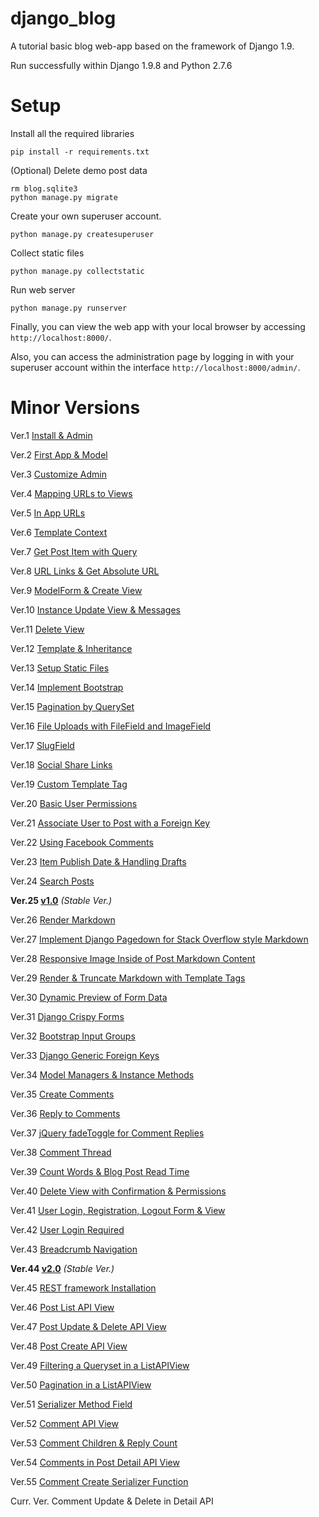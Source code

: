 django_blog
=================

A tutorial basic blog web-app based on the framework of Django 1.9.

Run successfully within Django 1.9.8 and Python 2.7.6

# Setup

Install all the required libraries

    pip install -r requirements.txt

(Optional) Delete demo post data

    rm blog.sqlite3
    python manage.py migrate

Create your own superuser account.

    python manage.py createsuperuser

Collect static files

    python manage.py collectstatic

Run web server

    python manage.py runserver

Finally, you can view the web app with your local browser by accessing `http://localhost:8000/`.

Also, you can access the administration page by logging in with your superuser account within the interface `http://localhost:8000/admin/`.

# Minor Versions

Ver.1   [Install & Admin](../../tree/63967d94c2443d3665a435d4b1ad3448e8f59131)

Ver.2   [First App & Model](../../tree/1a0ff02f17824fe3b1a8435e18138b046669638f)

Ver.3   [Customize Admin](../../tree/1b29d70569a3b75e64c54017f59a59fcd0c26697)

Ver.4   [Mapping URLs to Views](../../tree/7c54a0413afe4d2453dfafa391a5150538395334)

Ver.5   [In App URLs](../../tree/139682c5ed8d7865cea562d87324ccb5d7a8d48c)

Ver.6   [Template Context](../../tree/fb632dbd65b798dee54969d13416088429674646)

Ver.7   [Get Post Item with Query](../../tree/18c35349ebe3d5245d3087306b0910e8220c28c2)

Ver.8   [URL Links & Get Absolute URL](../../tree/7461e9d1b2cdc1990609c933f6e30be49da7389c)

Ver.9   [ModelForm & Create View](../../tree/47ffb0dc24a921cb710e0dd842e20d5017a8d621)

Ver.10   [Instance Update View & Messages](../../tree/f504653a37208d0719de2b2191e74837a7545ab8)

Ver.11   [Delete View](../../tree/33c613e2d435bdbb0e6c375c926f2bfa3484c7c8)

Ver.12   [Template & Inheritance](../../tree/179e6e213c8526defa7127081f3059fa325ca4d6)

Ver.13   [Setup Static Files](../../tree/33026f355c2eb4ba6b983c45500557879dc75ea0)

Ver.14   [Implement Bootstrap](../../tree/19fb3f825bc6ebcdff09bcf6be31668cf9877e3b)

Ver.15   [Pagination by QuerySet](../../tree/065d89c838750121d06c2a9500826c1166db7d4a)

Ver.16   [File Uploads with FileField and ImageField](../../tree/65d3cb994ca1d30187697e32a611c934676ae639)

Ver.17   [SlugField](../../tree/b2a11513a3d3b32580aefac3fbdfa05a02005348)

Ver.18   [Social Share Links](../../tree/c5fc576d80b8fd3a9fe35c5433fbf53b0d2c25e8)

Ver.19   [Custom Template Tag](../../tree/31f250fee17d467ccf06c649020d75baa9a715c8)

Ver.20   [Basic User Permissions](../../tree/359afe0cb1475eaf3619ccaff70f9afbcbe5fbc4)

Ver.21   [Associate User to Post with a Foreign Key](../../tree/9738b44995eedff2fd46b4e155f4ed65622c3d26)

Ver.22   [Using Facebook Comments](../../tree/593f91ec10ae9e47c72ad47d9f4902859e568d90)

Ver.23   [Item Publish Date & Handling Drafts](../../tree/6f0f9d997765a69401426065bc4f40e113ad4747)

Ver.24   [Search Posts](../../tree/c58056ad61f8bbda7e0e02431b1277a46ec4722a)

**Ver.25   [v1.0](../../tree/v1.0)** _(Stable Ver.)_

Ver.26   [Render Markdown](../../tree/15e8ae240417e0724409d6cff3d616d9b772ae99)

Ver.27   [Implement Django Pagedown for Stack Overflow style Markdown](../../tree/fa0a0822a14fb68f39f5bd068d8d2c394e75d221)

Ver.28   [Responsive Image Inside of Post Markdown Content](../../tree/f99ca0c02cdd7c54347a5b56776a8eb751ef80a4)

Ver.29   [Render & Truncate Markdown with Template Tags](../../tree/73fc57ee0b03d0cec708fc1360c846ce5c54d9e3)

Ver.30   [Dynamic Preview of Form Data](../../tree/7f99ccd0f8fc3aab198a8d23d387474ff6c2961b)

Ver.31   [Django Crispy Forms](../../tree/c3df445bdf21261c7ee8d2c750bba767013cf577)

Ver.32   [Bootstrap Input Groups](../../tree/157325f976b84a244c39083499c1897928367ac0)

Ver.33   [Django Generic Foreign Keys](../../tree/9794c621797f0e3093672bc428a65d67a05fbd00)

Ver.34   [Model Managers & Instance Methods](../../tree/ebca367d62a050405fcb212ea8ed1354373dee25)

Ver.35   [Create Comments](../../tree/a03c5f6c61e35e815d0cda515df2a7b4cf8f4448)

Ver.36   [Reply to Comments](../../tree/46fd0a25443b2345c6f82986b5e77e69e1b6dc13)

Ver.37   [jQuery fadeToggle for Comment Replies](../../tree/b0d140d8e51c28266bacf241430c96985df854af)

Ver.38   [Comment Thread](../../tree/977e0f1926a492127cab7b5686c074e56f02e891)

Ver.39   [Count Words & Blog Post Read Time](../../tree/cf62599c10df88a2abee34fd36421375dccb2cde)

Ver.40   [Delete View with Confirmation & Permissions](../../tree/19a3d1d39dd1f00e64efa7f7e279d2067e93d20d)

Ver.41   [User Login, Registration, Logout Form & View](../../tree/efc000552b379a7d6b98a689518bf6ea652d5562)

Ver.42   [User Login Required](../../tree/1104468a14963c0ca6b336f8e87b90a1f483ba68)

Ver.43   [Breadcrumb Navigation](../../tree/347ae24abe05b842de3ad12dcabdb8f420423536)

**Ver.44   [v2.0](../../tree/v2.0)** _(Stable Ver.)_

Ver.45   [REST framework Installation](../../tree/862e24450a82382b1e730bfdc155fe8fb5d6c30d)

Ver.46   [Post List API View](../../tree/35f71e67f224f793d9aeef4894a8699ec1295a93)

Ver.47   [Post Update & Delete API View](../../tree/7863e7ee62d32297351ef3f2fcb89a51b98b72f6)

Ver.48   [Post Create API View](../../tree/8415ff1a747a70caaca90914a0cd60494e9a6496)

Ver.49   [Filtering a Queryset in a ListAPIView](../../tree/2ac5f079b74a4767eb03bd6a04d3f0adbb162f7f)

Ver.50   [Pagination in a ListAPIView](../../tree/73ad4bee59528f481cd540d05efeb3c92d7c2c8a)

Ver.51   [Serializer Method Field](../../tree/d37e8a12733ae7edf6cf5a1e8b97c696e2f25ba4)

Ver.52   [Comment API View](../../tree/e83696e604f0f9661c5291089b9a3e424af70853)

Ver.53   [Comment Children & Reply Count](../../tree/3045be78a95a84f0cd089a6aceca698f99568992)

Ver.54   [Comments in Post Detail API View](../../tree/ad794a507205988ec27372077b1ceb5cc5e78dea)

Ver.55   [Comment Create Serializer Function](../../tree/f9e76f3e85ca833ac1cff1e39eb771cc8a1604a8)

Curr. Ver.   Comment Update & Delete in Detail API